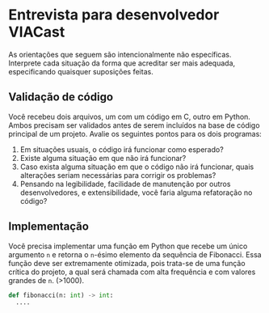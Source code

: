 # Entrevista para desenvolvedor VIACast

As orientações que seguem são intencionalmente não específicas. Interprete cada situação da forma que acreditar ser mais adequada, especificando quaisquer suposições feitas.

## Validação de código

Você recebeu dois arquivos, um com um código em C, outro em Python. Ambos precisam ser validados antes de serem incluídos na base de código principal de um projeto.
Avalie os seguintes pontos para os dois programas:

1. Em situações usuais, o código irá funcionar como esperado?
2. Existe alguma situação em que não irá funcionar?
3. Caso exista alguma situação em que o código não irá funcionar, quais alterações seriam necessárias para corrigir os problemas?
4. Pensando na legibilidade, facilidade de manutenção por outros desenvolvedores, e extensibilidade, você faria alguma refatoração no código?

## Implementação

Você precisa implementar uma função em Python que recebe um único argumento `n` e retorna o `n`-ésimo elemento da sequência de Fibonacci. Essa função deve ser extremamente otimizada, pois trata-se de uma função crítica do projeto, a qual será chamada com alta frequência e com valores grandes de `n`. (>1000).

```python
def fibonacci(n: int) -> int:
  ....
```
